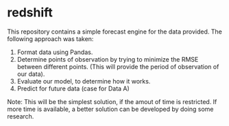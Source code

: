 # redshift

This repository contains a simple forecast engine for the data provided. The following approach was taken:
1. Format data using Pandas.
2. Determine points of observation by trying to minimize the RMSE between different points. (This will provide the period of observation of our data).
3. Evaluate our model, to determine how it works.
4. Predict for future data (case for Data A)

Note: This will be the simplest solution, if the amout of time is restricted. If more time is available, a better solution can be developed by doing some research.
